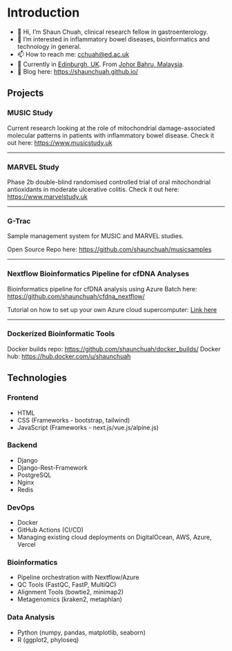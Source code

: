 # Introduction

- 👋 Hi, I’m Shaun Chuah, clinical research fellow in gastroenterology.
- 👀 I’m interested in inflammatory bowel diseases, bioinformatics and technology in general.
- 📫 How to reach me: cchuah@ed.ac.uk
- :compass: Currently in [Edinburgh, UK](https://www.google.com/maps/place/Edinburgh/@55.9412515,-3.2403579,13z/data=!3m1!4b1!4m5!3m4!1s0x4887b800a5982623:0x64f2147b7ce71727!8m2!3d55.953252!4d-3.188267). From [Johor Bahru, Malaysia](https://www.google.com/maps/place/Johor+Bahru,+Johor,+Malaysia/@1.5448504,103.5695405,11z/data=!3m1!4b1!4m5!3m4!1s0x31da12c6d36b3a27:0xd5f4b21db593d4f5!8m2!3d1.492659!4d103.7413591).
- :notebook_with_decorative_cover: Blog here: https://shaunchuah.github.io/


## Projects

### MUSIC Study

Current research looking at the role of mitochondrial damage-associated molecular patterns in patients with inflammatory bowel disease. Check it out here: https://www.musicstudy.uk

---

### MARVEL Study

Phase 2b double-blind randomised controlled trial of oral mitochondrial antioxidants in moderate ulcerative colitis. Check it out here: https://www.marvelstudy.uk

---

### G-Trac

Sample management system for MUSIC and MARVEL studies.

Open Source Repo here: https://github.com/shaunchuah/musicsamples 

---

### Nextflow Bioinformatics Pipeline for cfDNA Analyses

Bioinformatics pipeline for cfDNA analysis using Azure Batch here: https://github.com/shaunchuah/cfdna_nextflow/

Tutorial on how to set up your own Azure cloud supercomputer: [Link here](https://shaunchuah.github.io/posts/setting-up-azure-with-nextflow)

---

### Dockerized Bioinformatic Tools

Docker builds repo: https://github.com/shaunchuah/docker_builds/
Docker hub: https://hub.docker.com/u/shaunchuah

## Technologies

### Frontend

- HTML
- CSS (Frameworks - bootstrap, tailwind)
- JavaScript (Frameworks - next.js/vue.js/alpine.js)

### Backend

- Django
- Django-Rest-Framework
- PostgreSQL
- Nginx
- Redis

### DevOps

- Docker
- GitHub Actions (CI/CD)
- Managing existing cloud deployments on DigitalOcean, AWS, Azure, Vercel

### Bioinformatics

- Pipeline orchestration with Nextflow/Azure
- QC Tools (FastQC, FastP, MultiQC)
- Alignment Tools (bowtie2, minimap2)
- Metagenomics (kraken2, metaphlan)

### Data Analysis

- Python (numpy, pandas, matplotlib, seaborn)
- R (ggplot2, phyloseq)
